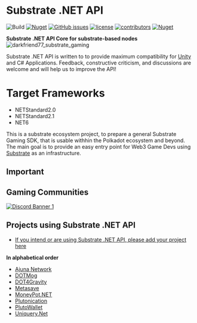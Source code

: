 # Substrate .NET API 
![Build](https://github.com/SubstrateGaming/Substrate.NET.API/actions/workflows/build.yml/badge.svg)
[![Nuget](https://img.shields.io/nuget/v/Substrate.NET.API)](https://www.nuget.org/packages/Substrate.NET.API/)
[![GitHub issues](https://img.shields.io/github/issues/SubstrateGaming/Substrate.NET.API.svg)](https://github.com/SubstrateGaming/Substrate.NET.API/issues)
[![license](https://img.shields.io/github/license/SubstrateGaming/Substrate.NET.API)](https://github.com/SubstrateGaming/Substrate.NET.API/blob/origin/LICENSE)
[![contributors](https://img.shields.io/github/contributors/SubstrateGaming/Substrate.NET.API)](https://github.com/SubstrateGaming/Substrate.NET.API/graphs/contributors) 
[![Nuget](https://img.shields.io/nuget/dt/Substrate.NET.API)](https://www.nuget.org/packages/Substrate.NET.API/) 
  
**Substrate .NET API Core for substrate-based nodes** 
![darkfriend77_substrate_gaming](https://user-images.githubusercontent.com/17710198/227789112-d074aa38-8785-413e-bfc7-3d8927756914.png)


Substrate .NET API is written to to provide maximum compatibility for [Unity](https://unity.com/) and C# Applications. Feedback, constructive criticism, and discussions are welcome and will help us to improve the API!

# Target Frameworks
- NETStandard2.0
- NETStandard2.1
- NET6

This is a substrate ecosystem project, to prepare a general Substrate Gaming SDK, that is usable withhin the Polkadot ecosystem and beyond. The main goal is to provide an easy entry point for Web3 Game Devs using [Substrate](https://github.com/paritytech/substrate) as an infrastructure.

## Important

## Gaming Communities
[![Discord Banner 1](https://discordapp.com/api/guilds/849331368558198803/widget.png?style=banner2)](https://discord.gg/cE72GYcFgY)

## Projects using Substrate .NET API
- [If you intend or are using Substrate .NET API, please add your project here](https://github.com/SubstrateGaming/Substrate.NET.API/edit/master/README.md) 

**In alphabetical order**  

- [Ajuna Network](https://github.com/ajuna-network/Ajuna)
- [DOTMog](https://github.com/ajuna-network/pallet-dotmog)
- [DOT4Gravity](https://github.com/ajuna-network/game-dot4-unity)
- [Metasave](https://github.com/kilogold/Metasave)
- [MoneyPot.NET](https://github.com/Apolixit/MoneyPot.NET)
- [Plutonication](https://github.com/cisar2218/Plutonication)
- [PlutoWallet](https://github.com/RostislavLitovkin/PlutoWallet)
- [Uniquery.Net](https://github.com/RostislavLitovkin/Uniquery.Net)
